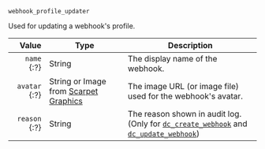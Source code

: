 `webhook_profile_updater`

Used for updating a webhook's profile.

| Value         | Type                                       | Description                                                                                        |
|--------------:|--------------------------------------------|----------------------------------------------------------------------------------------------------|
| `name` {:?}   | String                                     | The display name of the webhook.                                                                   |
| `avatar` {:?} | String or Image from [Scarpet Graphics][1] | The image URL (or image file) used for the webhook's avatar.                                       |
| `reason` {:?} | String                                     | The reason shown in audit log.<br>(Only for [`dc_create_webhook`][2] and [`dc_update_webhook`][3]) |

[1]: https://github.com/replaceitem/scarpet-graphics

[2]: /functions/webhooks/create-webhook.md
[3]: /functions/webhooks/update-webhook.md